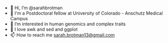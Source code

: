 - 👋 Hi, I’m @sarahbrotman
- 🧬 I'm a Postdoctoral fellow at University of Colorado - Anschutz Medical Campus
- 👀 I’m interested in human genomics and complex traits
- 💞️ I love awk and sed and ggplot
- 📫 How to reach me sarah.brotman13@gmail.com

<!--
**sarahbrotman/sarahbrotman** is a ✨ _special_ ✨ repository because its `README.md` (this file) appears on your GitHub profile.
